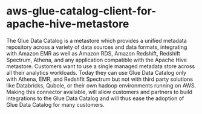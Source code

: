 # aws-glue-catalog-client-for-apache-hive-metastore
The Glue Data Catalog is a metastore which provides a unified metadata repository across a variety of data sources and data formats, integrating with Amazon EMR as well as Amazon RDS, Amazon Redshift, Redshift Spectrum, Athena, and any application compatible with the Apache Hive metastore. Customers want to use a single managed metadata store across all their analytics workloads. Today they can use Glue Data Catalog only with Athena, EMR, and Redshfit Spectrum but not with third party solutions like Databricks, Qubole, or their own hadoop environments running on AWS. Making this connector available, will allow customers and partners to build integrations to the Glue Data Catalog and will thus ease the adoption of Glue Data Catalog for many customers.
